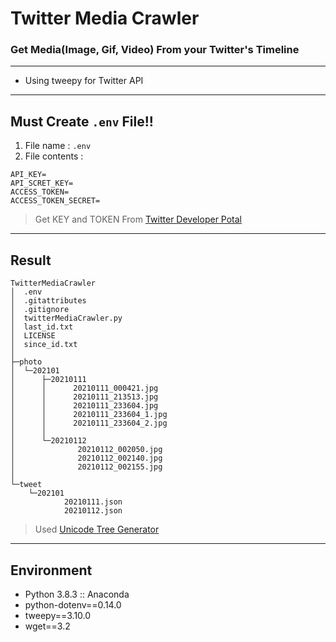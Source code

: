 # Twitter Media Crawler
### Get Media(Image, Gif, Video) From your Twitter's Timeline

---

- Using tweepy for Twitter API

---

## Must Create `.env` File!!
1. File name : `.env`
2. File contents :
```
API_KEY=
API_SCRET_KEY=
ACCESS_TOKEN=
ACCESS_TOKEN_SECRET=
```
> Get KEY and TOKEN From [Twitter Developer Potal](https://developer.twitter.com/en/portal/dashboard)

---

## Result
```
TwitterMediaCrawler
│  .env
│  .gitattributes
│  .gitignore
│  twitterMediaCrawler.py
│  last_id.txt
│  LICENSE
│  since_id.txt
│  
├─photo
│  └─202101
│      ├─20210111
│      │      20210111_000421.jpg
│      │      20210111_213513.jpg
│      │      20210111_233604.jpg
│      │      20210111_233604_1.jpg
│      │      20210111_233604_2.jpg
│      │      
│      └─20210112
│              20210112_002050.jpg
│              20210112_002140.jpg
│              20210112_002155.jpg
│              
└─tweet
    └─202101
            20210111.json
            20210112.json
```
> Used [Unicode Tree Generator](https://github.com/sammy310/Tree-Creater)

---

## Environment
- Python 3.8.3 :: Anaconda
- python-dotenv==0.14.0
- tweepy==3.10.0
- wget==3.2
